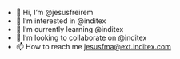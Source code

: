 - 👋 Hi, I’m @jesusfreirem
- 👀 I’m interested in @inditex
- 🌱 I’m currently learning @inditex
- 💞️ I’m looking to collaborate on @inditex
- 📫 How to reach me jesusfma@ext.inditex.com

<!---
jesusfreirem/jesusfreirem is a ✨ special ✨ repository because its `README.md` (this file) appears on your GitHub profile.
You can click the Preview link to take a look at your changes.
--->
